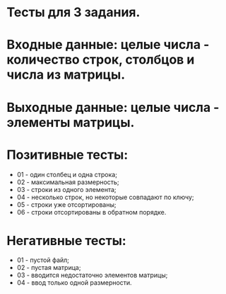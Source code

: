 # Тесты для 3 задания.

# Входные данные: целые числа - количество строк, столбцов и числа из матрицы.

# Выходные данные: целые числа - элементы матрицы.

# Позитивные тесты:

- 01 - один столбец и одна строка;
- 02 - максимальная размерность;
- 03 - строки из одного элемента;
- 04 - несколько строк, но некоторые совпадают по ключу;
- 05 - строки уже отсортированы;
- 06 - строки отсортированы в обратном порядке.

# Негативные тесты:

- 01 - пустой файл;
- 02 - пустая матрица;
- 03 - вводится недостаточно элементов матрицы;
- 04 - ввод только одной размерности.
